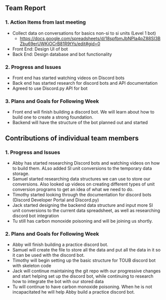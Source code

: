 ## Team Report

### 1. Action Items from last meeting
- Collect data on conversations for basics non-si to si units (Level 1 bot)
    - https://docs.google.com/spreadsheets/d/18spfbmJbNPIa4pZ88SI3BZbu69erUWKiOCrB81R9tYs/edit#gid=0
- Front End: Design UI of bot
- Back End: Design database and bot functionality
### 2. Progress and Issues
- Front end has started watching videos on Discord bots
- Back end has started research for discord bots and API documentation
- Agreed to use Discord.py API for bot
### 3. Plans and Goals for Following Week
- Front end will finish building a discord bot. We will learn about how to build one to create a strong foundation.
- Backend will have the structure of the bot planned out and started

## Contributions of individual team members

### 1. Progress and Issues
- Abby has started researching Discord bots and watching videos on how to build them. ALso added SI unit conversions to the temporary data storage.
- Samuel started researching data structures we can use to store our conversions. Also looked up videos on creating different types of unit conversion programs to get an idea of what we need to do. 
- Timothy started looking through the documentation for discord bots (Discord Developer Portal and Discord.py)
- Jack started designing the backend data structure and input more SI unit conversions to the current data spreadsheet, as well as researching discord bot integration
- Tu still has carbon monoxide poisoning and will be joining us shortly. 
### 2. Plans and Goals for Following Week
- Abby will finish building a practice discord bot. 
- Samuel will create the file to store all the data and put all the data in it so it can be used with the discord bot. 
- Timothy will begin setting up the basic structure for TOUB discord bot with skeleton code
- Jack will continue maintaining the git repo with our progressive changes and start helping set up the discord bot, while continuing to research how to integrate the bot with our stored data
- Tu will continue to have carbon monoxide poisoning. When he is not incapacitated he will help Abby build a practice discord bot.
